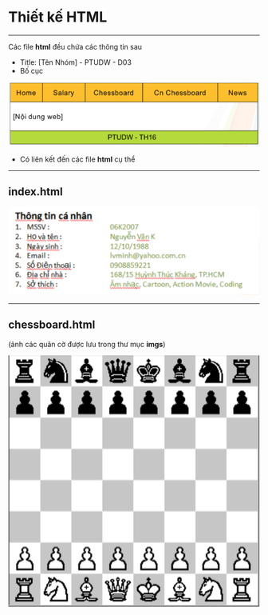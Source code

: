 # Thiết kế HTML

---

Các file **html** đều chứa các thông tin sau
- Title: [Tên Nhóm] - PTUDW - D03
- Bố cục

![](01.png "layout")

- Có liên kết đến các file **html** cụ thể

---

## index.html

![](02.png "index")

---

## chessboard.html

(ảnh các quân cờ được lưu trong thư mục **imgs**)

![](03.png "chessboard") <!-- .element: style="width: 50%" -->